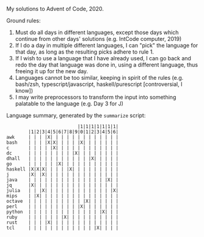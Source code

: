 My solutions to Advent of Code, 2020.

Ground rules:

1. Must do all days in different languages, except those days which continue
   from other days' solutions (e.g. IntCode computer, 2019)
2. If I do a day in multiple different languages, I can "pick" the language for
   that day, as long as the resulting picks adhere to rule 1.
3. If I wish to use a language that I have already used, I can go back and redo
   the day that language was done in, using a different language, thus freeing
   it up for the new day.
4. Languages cannot be too similar, keeping in spirit of the rules (e.g.
   bash/zsh, typescript/javascript, haskell/purescript [controversial, I know])
5. I may write preprocessors to transform the input into something palatable to
   the language (e.g. Day 3 for J)

Language summary, generated by the `summarize` script:

```
                          |1|1|1|1|1|1|1|
        |1|2|3|4|5|6|7|8|9|0|1|2|3|4|5|6|
awk     | | | |X| | | | | | | | | | | | |
bash    | | | |X|X| | | | |X| | | | | | |
c       | | | | |X| | | | | | | | | | | |
dc      | | | | | | | | |X| | | | | | | |
dhall   | | | | | | | | | | | |X| | | | |
go      | | | | | |X| | | | | | | | | | |
haskell |X|X|X| | | | |X| | | | | | | | |
j       |X| |X| | | | | | | | | | | | | |
java    | | | | | | | | | | | | | | |X| |
jq      |X| | | | | | | | | | | | | | | |
julia   | | |X| | | | | | | | | | | | |X|
mips    | |X| | | | | | | | | | | | | | |
octave  | | | | | | | | | | |X| | | | | |
perl    | | | | | | | | | |X| | | | | | |
python  | | | | | | | | | | | | | |X| | |
ruby    | | | | | | |X| | | | | | | | | |
rust    | | | |X| | | | | | | | | | | | |
tcl     | | | | | | | | | | | | |X| | | |
```
